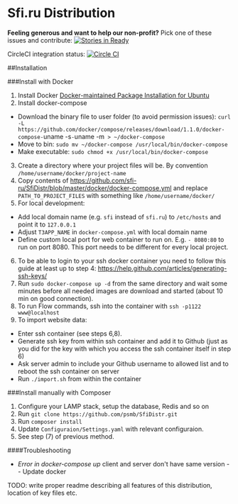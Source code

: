 Sfi.ru Distribution
========

**Feeling generous and want to help our non-profit?** Pick one of these issues and contribute: [![Stories in Ready](https://badge.waffle.io/sfi-ru/sfidistr.png?label=ready&title=Ready)](https://waffle.io/sfi-ru/sfidistr)

CircleCI integration status:
[![Circle CI](https://circleci.com/gh/sfi-ru/SfiDistr/tree/master.svg?style=svg)](https://circleci.com/gh/sfi-ru/SfiDistr/tree/master)

##Installation

###Install with Docker

1. Install Docker [Docker-maintained Package Installation for Ubuntu](https://docs.docker.com/installation/ubuntulinux/#ubuntu-trusty-1404-lts-64-bit)
2. Install docker-compose
 * Download the binary file to user folder (to avoid permission issues): `curl -L https://github.com/docker/compose/releases/download/1.1.0/docker-compose-`uname -s`-`uname -m` > ~/docker-compose`
 * Move to bin: `sudo mv ~/docker-compose /usr/local/bin/docker-compose`
 * Make executable: `sudo chmod +x /usr/local/bin/docker-compose`
3. Create a directory where your project files will be. By convention `/home/username/docker/project-name`
4. Copy contents of https://github.com/sfi-ru/SfiDistr/blob/master/docker/docker-compose.yml and replace `PATH_TO_PROJECT_FILES` with something like `/home/username/docker/`
5. For local development:
  * Add local domain name (e.g. `sfi` instead of `sfi.ru`) to `/etc/hosts` and point it to `127.0.0.1`
  * Adjust `T3APP_NAME` in `docker-compose.yml` with local domain name
  * Define custom local port for web container to run on. E.g. `- 8080:80` to run on port 8080. This port needs to be different for every local project.
6. To be able to login to your ssh docker container you need to follow this guide at least up to step 4: https://help.github.com/articles/generating-ssh-keys/
7. Run `sudo docker-compose up -d` from the same directory and wait some minutes before all needed images are download and started (about 10 min on good connection).
8. To run Flow commands, ssh into the container with `ssh -p1122 www@localhost`
9. To import website data:
  * Enter ssh container (see steps 6,8).
  * Generate ssh key from within ssh container and add it to Github (just as you did for the key with which you access the ssh container itself in step 6)
  * Ask server admin to include your Github username to allowed list and to reboot the ssh container on server
  * Run `./import.sh` from within the container

###Install manually with Composer

1. Configure your LAMP stack, setup the database, Redis and so on
2. Run `git clone https://github.com/psmb/SfiDistr.git`
3. Run `composer install` 
4. Update `Configuraion/Settings.yaml` with relevant configuraion.
5. See step (7) of previous method.

####Troubleshooting

 * <i>Error in docker-compose up</i> client and server don't have same version -- Update docker

TODO: write proper readme describing all features of this distribution, location of key files etc.
